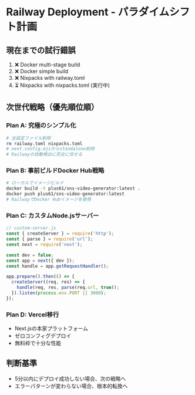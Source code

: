# Railway Deployment - パラダイムシフト計画

## 現在までの試行錯誤
1. ❌ Docker multi-stage build
2. ❌ Docker simple build  
3. ❌ Nixpacks with railway.toml
4. ⏳ Nixpacks with nixpacks.toml (実行中)

## 次世代戦略（優先順位順）

### Plan A: 究極のシンプル化
```bash
# 全設定ファイル削除
rm railway.toml nixpacks.toml
# next.config.mjsからstandalone削除
# Railwayの自動検出に完全に任せる
```

### Plan B: 事前ビルドDocker Hub戦略
```bash
# ローカルでイメージビルド
docker build -t plus61/sns-video-generator:latest .
docker push plus61/sns-video-generator:latest
# RailwayでDocker Hubイメージを使用
```

### Plan C: カスタムNode.jsサーバー
```javascript
// custom-server.js
const { createServer } = require('http');
const { parse } = require('url');
const next = require('next');

const dev = false;
const app = next({ dev });
const handle = app.getRequestHandler();

app.prepare().then(() => {
  createServer((req, res) => {
    handle(req, res, parse(req.url, true));
  }).listen(process.env.PORT || 3000);
});
```

### Plan D: Vercel移行
- Next.jsの本家プラットフォーム
- ゼロコンフィグデプロイ
- 無料枠で十分な性能

## 判断基準
- 5分以内にデプロイ成功しない場合、次の戦略へ
- エラーパターンが変わらない場合、根本的転換へ